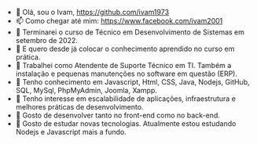 - 👋 Olá, sou o Ivam, https://github.com/ivam1973
- 📫 Como chegar até mim: https://www.facebook.com/ivam2001
- 🌱 Terminarei o curso de Técnico em Desenvolvimento de Sistemas em setembro de 2022. 
- 🌱 E quero desde já colocar o conhecimento aprendido no curso em prática.
- 🌱 Trabalhei como Atendente de Suporte Técnico em TI. Também a instalação e pequenas manutenções no software em questão (ERP).
- 🌱 Tenho conhecimento em Javascript, Html, CSS, Java, Nodejs, GitHub, SQL, MySql, PhpMyAdmin, Joomla, Xampp. 
- 🌱 Tenho interesse em escalabilidade de aplicações, infraestrutura e melhores práticas de desenvolvimento.
- 🌱 Gosto de desenvolver tanto no front-end como no back-end. 
- 🌱 Gosto de estudar novas tecnologias. Atualmente estou estudando Nodejs e Javascript mais a fundo.
